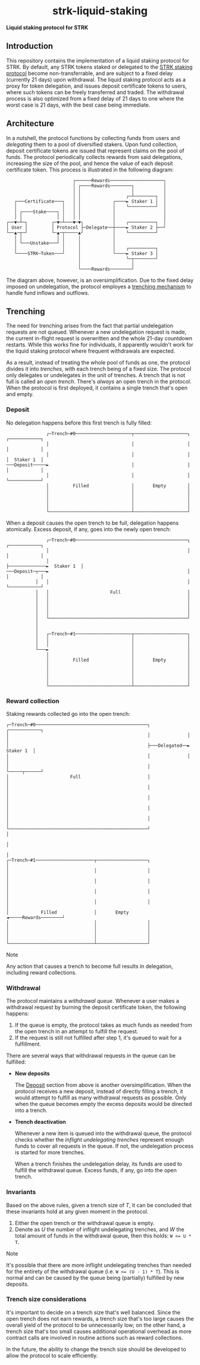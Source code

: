 <p align="center">
  <h1 align="center">strk-liquid-staking</h1>
</p>

**Liquid staking protocol for STRK**

## Introduction

This repository contains the implementation of a liquid staking protocol for STRK. By default, any STRK tokens staked or delegated to the [STRK staking protocol](https://github.com/starknet-io/SNIPs/blob/main/SNIPS/snip-18.md) become non-transferrable, and are subject to a fixed delay (currently 21 days) upon withdrawal. The liquid staking protocol acts as a proxy for token delegation, and issues deposit certificate tokens to users, where such tokens can be freely transferred and traded. The withdrawal process is also optimized from a fixed delay of 21 days to one where the worst case is 21 days, with the best case being immediate.

## Architecture

In a nutshell, the protocol functions by collecting funds from users and _delegating_ them to a pool of diversified stakers. Upon fund collection, deposit certificate tokens are issued that represent claims on the pool of funds. The protocol periodically collects rewards from said delegations, increasing the size of the pool, and hence the value of each deposit certificate token. This process is illustrated in the following diagram:

```
                         ┌──────Rewards────────────────────┐
                         │ ┌────Rewards────────┐           │
                         │ │                   │           │
                         │ │                 ┌─┴────────┐  │
   ┌───Certificate───┐   │ │            ┌────► Staker 1 │  │
   │                 │   │ │            │    └──────────┘  │
   │ ┌────Stake────┐ │   │ │            │                  │
   │ │             │ │   │ │            │                  │
┌──▼─┴─┐         ┌─▼─┴───▼─▼┐           │    ┌──────────┐  │
│ User │         │ Protocol ├─Delegate──┼────► Staker 2 ├──┘
└──▲─┬─┘         └─▲─┬─────▲┘           │    └──────────┘
   │ │             │ │     │            │
   │ └───Unstake───┘ │     │            │
   │                 │     │            │    ┌──────────┐
   └────STRK─Token───┘     │            └────► Staker 3 │
                           │                 └─┬────────┘
                           │                   │
                           └────Rewards────────┘
```

The diagram above, however, is an oversimplification. Due to the fixed delay imposed on undelegation, the protocol employes a [trenching mechanism](#trenching) to handle fund inflows and outflows.

## Trenching

The need for trenching arises from the fact that partial undelegation requests are not queued. Whenever a new undelegation request is made, the current in-flight request is overwritten and the whole 21-day countdown restarts. While this works fine for individuals, it apparently wouldn't work for the liquid staking protocol where frequent withdrawals are expected.

As a result, instead of treating the whole pool of funds as one, the protocol divides it into _trenches_, with each trench being of a fixed size. The protocol only delegates or undelegates in the unit of trenches. A trench that is not full is called an _open trench_. There's _always_ an open trench in the protocol. When the protocol is first deployed, it contains a single trench that's open and empty.

### Deposit

No delegation happens before this first trench is fully filled:

```
               ┌─Trench─#0─────────────────────┬────────────────────┐              ┌────────────┐
               │                               │                    │              │            │
               │                               │                    │              │  Staker 1  │
───Deposit─────►                               │                    │              │            │
               │                               │                    │              └────────────┘
               │         Filled                │       Empty        │
               │                               │                    │
               │                               │                    │
               │                               │                    │
               │                               │                    │
               └───────────────────────────────┴────────────────────┘
```

When a deposit causes the open trench to be full, delegation happens atomically. Excess deposit, if any, goes into the newly open trench:

```
               ┌─Trench─#0──────────────────────────────────────────┐              ┌────────────┐
               │                                                    │              │            │
               │                                                    ├──────────────►  Staker 1  │
───Deposit─┬───►                                                    │              │            │
           │   │                                                    │              └────────────┘
           │   │                       Full                         │
           │   │                                                    │
           │   │                                                    │
           │   │                                                    │
           │   │                                                    │
           │   └────────────────────────────────────────────────────┘
           │
           │
           │   ┌─Trench─#1─────────────────────┬────────────────────┐
           │   │                               │                    │
           │   │                               │                    │
           └───►                               │                    │
               │                               │                    │
               │         Filled                │       Empty        │
               │                               │                    │
               │                               │                    │
               │                               │                    │
               │                               │                    │
               └───────────────────────────────┴────────────────────┘
```

### Reward collection

Staking rewards collected go into the open trench:

```
┌─Trench─#0──────────────────────────────────────────┐              ┌────────────┐
│                                                    │              │            │
│                                                    ├───Delegated──►  Staker 1  │
│                                                    │              │            │
│                                                    │              └─────┬──────┘
│                       Full                         │                    │
│                                                    │                    │
│                                                    │                    │
│                                                    │                    │
│                                                    │                    │
└────────────────────────────────────────────────────┘                    │
                                                                          │
                                                                          │
┌─Trench─#1──────────────────────┬───────────────────┐                    │
│                                │                   │                    │
│                                │                   │                    │
│                                │                   │                    │
│                                │                   │                    │
│            Filled              │       Empty       ◄─────Rewards────────┘
│                                │                   │
│                                │                   │
│                                │                   │
│                                │                   │
└────────────────────────────────┴───────────────────┘
```

> [!NOTE]
>
> Any action that causes a trench to become full results in delegation, including reward collections.

### Withdrawal

The protocol maintains a _withdrawal queue_. Whenever a user makes a withdrawal request by burning the deposit certificate token, the following happens:

1. If the queue is empty, the protocol takes as much funds as needed from the open trench in an attempt to fulfill the request.
2. If the request is still not fulfilled after step 1, it's queued to wait for a fulfillment.

There are several ways that withdrawal requests in the queue can be fulfilled:

- **New deposits**

  The [Deposit](#deposit) section from above is another oversimplification. When the protocol receives a new deposit, instead of directly filling a trench, it would attempt to fulfill as many withdrawal requests as possible. Only when the queue becomes empty the excess deposits would be directed into a trench.

- **Trench deactivation**

  Whenever a new item is queued into the withdrawal queue, the protocol checks whether the _inflight undelegating trenches_ represent enough funds to cover all requests in the queue. If not, the undelegation process is started for more trenches.

  When a trench finishes the undelegation delay, its funds are used to fulfill the withdrawal queue. Excess funds, if any, go into the open trench.

### Invariants

Based on the above rules, given a trench size of _T_, it can be concluded that these invariants hold at any given moment in the protocol.

1. Either the open trench or the withdrawal queue is empty.
2. Denote as _U_ the number of inflight undelegating trenches, and _W_ the total amount of funds in the withdrawal queue, then this holds: `W <= U * T`.

> [!NOTE]
>
> It's possible that there are more inflight undelegating trenches than needed for the entirety of the withdrawal queue (i.e. `W <= (U - 1) * T`). This is normal and can be caused by the queue being (partially) fulfilled by new deposits.

### Trench size considerations

It's important to decide on a trench size that's well balanced. Since the open trench does not earn rewards, a trench size that's too large causes the overall yield of the protocol to be unnecessarily low; on the other hand, a trench size that's too small causes additional operational overhead as more contract calls are involved in routine actions such as reward collections.

In the future, the ability to change the trench size should be developed to allow the protocol to scale efficiently.
